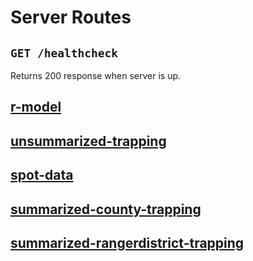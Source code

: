 # Server Routes

## `GET /healthcheck`

Returns 200 response when server is up.

## [r-model](./r-model.md)
## [unsummarized-trapping](./unsummarized-trapping.md)
## [spot-data](./spots.md)
## [summarized-county-trapping](./summarized-county-trapping.md)
## [summarized-rangerdistrict-trapping](./summarized-rangerdistrict-trapping.md)
